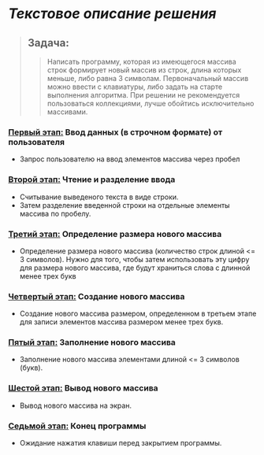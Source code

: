 # _Текстовое описание решения_

>## Задача: 
>>Написать программу, которая из имеющегося массива строк формирует новый массив из строк, длина которых меньше, либо равна 3 символам. Первоначальный массив можно ввести с клавиатуры, либо задать на старте выполнения алгоритма. При решении не рекомендуется пользоваться коллекциями, лучше обойтись исключительно массивами.

### <u>Первый этап:</u> Ввод данных (в строчном формате) от пользователя
* Запрос пользователю на ввод элементов массива через пробел

### <u>Второй этап:</u> Чтение и разделение ввода
* Считывание выведеного текста в виде строки.
* Затем разделение введенной строки на отдельные элементы массива по пробелу.

### <u>Третий этап:</u> Определение размера нового массива
* Определение размера нового массива (количество строк длиной <= 3 символов). Нужно для того, чтобы затем использовать эту цифру для размера нового массива, где будут храниться слова с длинной менее трех букв

### <u>Четвертый этап:</u> Создание нового массива
* Создание нового массива размером, определенном в третьем этапе для записи элементов массива размером менее трех букв.

### <u>Пятый этап:</u> Заполнение нового массива
* Заполнение нового массива элементами длиной <= 3 символов (букв).

### <u>Шестой этап:</u> Вывод нового массива
* Вывод нового массива на экран.

### <u>Седьмой этап:</u> Конец программы
* Ожидание нажатия клавиши перед закрытием программы.
